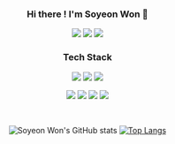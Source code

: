<div align="center">
  
### Hi there ! I'm Soyeon Won 👋
  
<a href="https://velog.io/@dnjstd" target="_blank"><img src="https://img.shields.io/badge/TECH BLOG-00CCBC?style=flat-square&logo=Vimeo&logoColor=white"/></a> <img src="https://img.shields.io/badge/NOTION-000000?style=flat-square&logo=Notion&logoColor=white"/> <a href="mailto:dnjstd@gmail.com" target="_top"><img src="https://img.shields.io/badge/GMAIL-EA4335?style=flat-square&logo=Gmail&logoColor=white"/></a>


### Tech Stack

<img src="https://img.shields.io/badge/REACT-61DAFB?style=flat-square&logo=React&logoColor=white"/> <img src="https://img.shields.io/badge/JAVASCRIPT-F7DF1E?style=flat-square&logo=JavaScript&logoColor=white"/> <img src="https://img.shields.io/badge/HTML5-E34F26?style=flat-square&logo=HTML5&logoColor=white"/>


<img src="https://img.shields.io/badge/CSS3-1572B6?style=flat-square&logo=CSS3&logoColor=white"/> <img src="https://img.shields.io/badge/SASS-CC6699?style=flat-square&logo=Sass&logoColor=white"/> <img src="https://img.shields.io/badge/STYLED--COMPONENTS-DB7093?style=flat-square&logo=STYLED-COMPONENTS&logoColor=white"/> <img src="https://img.shields.io/badge/REDUX-764ABC?style=flat-square&logo=Redux&logoColor=white"/>

<br />
  
![Soyeon Won's GitHub stats](https://github-readme-stats.vercel.app/api?username=dnjstd&show_icons=true&theme=default)
[![Top Langs](https://github-readme-stats.vercel.app/api/top-langs/?username=dnjstd&layout=compact)](https://github.com/anuraghazra/github-readme-stats)


</div>




<!--
**dnjstd/dnjstd** is a ✨ _special_ ✨ repository because its `README.md` (this file) appears on your GitHub profile.

Here are some ideas to get you started:

- 🔭 I’m currently working on ...
- 🌱 I’m currently learning ...
- 👯 I’m looking to collaborate on ...
- 🤔 I’m looking for help with ...
- 💬 Ask me about ...
- 📫 How to reach me: ...
- 😄 Pronouns: ...
- ⚡ Fun fact: ...
-->
